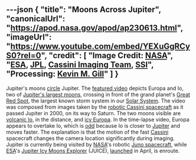 ---json
{
  "title": "Moons Across Jupiter",
  "canonicalUrl": "https://apod.nasa.gov/apod/ap230613.html",
  "imageUrl": "https://www.youtube.com/embed/YEXuGgRCyS0?rel=0",
  "credit": [
    "Image Credit: [NASA](https://www.nasa.gov/)",
    "[ESA](https://www.esa.int/), [JPL](https://www.jpl.nasa.gov/), [Cassini Imaging Team](https://ciclops.org/), [SSI](https://www.spacescience.org/)",
    "Processing: [Kevin M. Gill](https://www.flickr.com/people/kevinmgill/)"
  ]
}
---

Jupiter's moons [circle](https://apod.nasa.gov/apod/ap221025.html) Jupiter. The [featured video](https://www.flickr.com/photos/kevinmgill/44583965185/in/photostream/) depicts Europa and Io, two of [Jupiter's largest moons](https://apod.nasa.gov/apod/ap001118.html), crossing in front of the grand planet's [Great Red Spot](https://apod.nasa.gov/apod/ap220109.html), the largest known storm system in our [Solar System](https://en.wikipedia.org/wiki/Solar_System). The video was composed from images taken by the [robotic Cassini spacecraft](https://solarsystem.nasa.gov/missions/cassini/mission/spacecraft/cassini-orbiter/) as it passed Jupiter in 2000, on its way to Saturn. The two moons visible are [volcanic Io](https://apod.nasa.gov/apod/ap221211.html), in the distance, and [icy Europa](https://spaceplace.nasa.gov/europa/en/). In the time-lapse video, Europa appears to overtake Io, which is [odd](https://www.intermountainpet.com/hubfs/Blog_Images/Dogs-tilting-their-heads.jpg) because Io is closer to [Jupiter](https://solarsystem.nasa.gov/planets/jupiter/overview/) and moves faster. The explanation is that the motion of the fast [Cassini](https://www.planetary.org/space-missions/cassini) spacecraft changes the camera location significantly during imaging. Jupiter is currently being visited by [NASA](https://www.nasa.gov/)'s robotic [Juno spacecraft](https://www.missionjuno.swri.edu/spacecraft/), while [ESA](https://www.esa.int/)'s [Jupiter Icy Moons Explorer](https://www.esa.int/Science_Exploration/Space_Science/Juice) (JUICE), [launched](https://youtu.be/MvHcGmQPcsI?t=1788) in April, is enroute.
